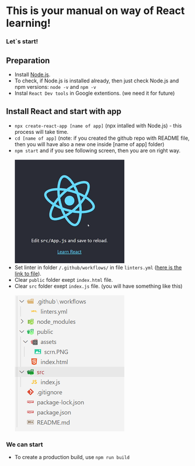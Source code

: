 # This is your manual on way of React learning!

### Let`s start!

## Preparation

- Install [Node.js](https://nodejs.org/en/).
- To check, if Node.js is installed already, then just check Node.js and npm versions: `node -v` and `npm -v`
- Instal `React Dev tools` in Google extentions. (we need it for future)

## Install React and start with app

- `npx create-react-app [name of app]` (npx intalled with Node.js) - this process will take time.
- `cd [name of app]` (note: if you created the github repo with README file, then you will have also a new one inside [name of app] folder)
- `npm start` and if you see following screen, then you are on right way.
<br><br>![screen](./public/assets/scrn.PNG)
- Set linter in folder `/.github/workflows/` in file `linters.yml` ([here is the link to file](https://github.com/elmar8287/react_redux_tuto/blob/dev/.github/workflows/linters.yml)).
- Clear `public` folder exept `index.html` file.
- Clear `src` folder exept `index.js` file. (you will have something like this)
<br><br>![screen](./public/assets/structure.PNG)
### We can start
- To create a production build, use `npm run build` 